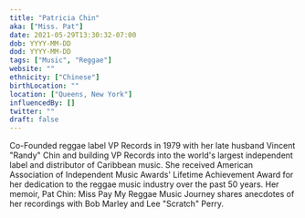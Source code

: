 ```yaml
---
title: "Patricia Chin"
aka: ["Miss. Pat"]
date: 2021-05-29T13:30:32-07:00
dob: YYYY-MM-DD
dod: YYYY-MM-DD
tags: ["Music", "Reggae"]
website: ""
ethnicity: ["Chinese"]
birthLocation: ""
location: ["Queens, New York"]
influencedBy: []
twitter: ""
draft: false
---
```


Co-Founded reggae label VP Records in 1979 with her late husband Vincent "Randy" Chin and building VP Records into the world's largest independent label and distributor of Caribbean music. She received American Association of Independent Music Awards' Lifetime Achievement Award for her dedication to the reggae music industry over the past 50 years. Her memoir, Pat Chin: Miss Pay My Reggae Music Journey shares anecdotes of her recordings with Bob Marley and Lee "Scratch" Perry.